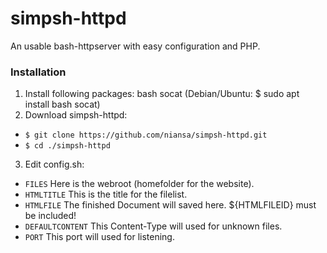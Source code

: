 # simpsh-httpd

An usable bash-httpserver with easy configuration and PHP.


### Installation

1. Install following packages: bash socat (Debian/Ubuntu: $ sudo apt install bash socat)
2. Download simpsh-httpd:
  * `$ git clone https://github.com/niansa/simpsh-httpd.git`
  * `$ cd ./simpsh-httpd`
3. Edit config.sh:
 * `FILES` Here is the webroot (homefolder for the website).
 * `HTMLTITLE` This is the title for the filelist.
 * `HTMLFILE` The finished Document will saved here. ${HTMLFILEID} must be included!
 * `DEFAULTCONTENT` This Content-Type will used for unknown files.
 * `PORT` This port will used for listening.
 
